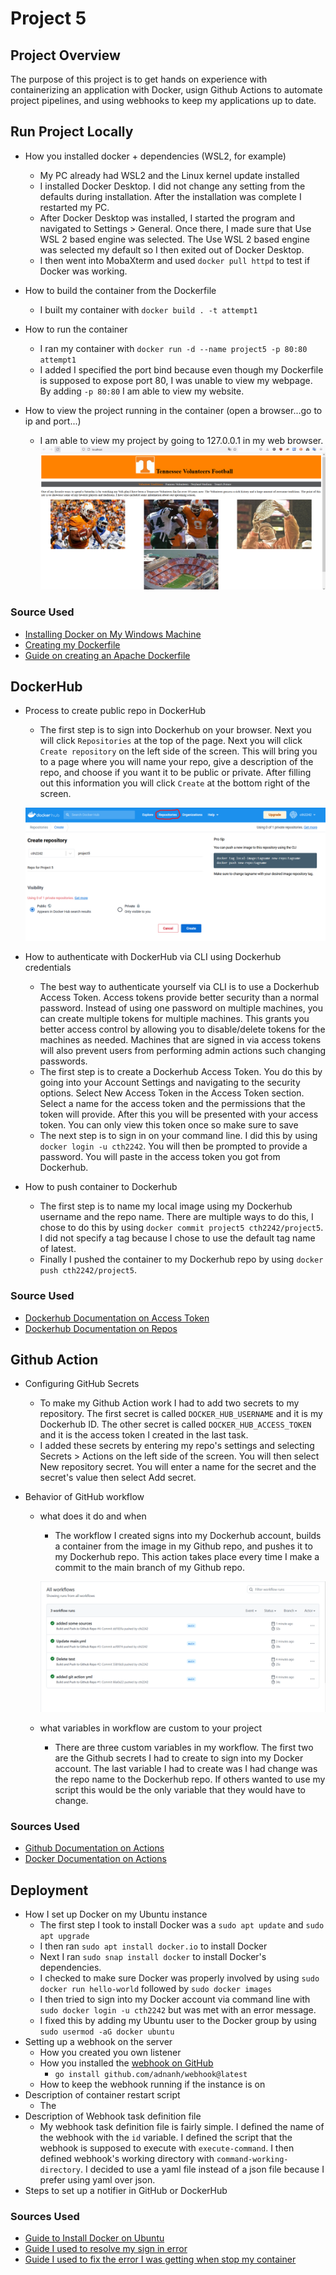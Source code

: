 # Project 5




## Project Overview
The purpose of this project is to get hands on experience with containerizing an application with Docker, usign Github Actions to automate project pipelines, and using webhooks to keep my applications up to date. 


## Run Project Locally

- How you installed docker + dependencies (WSL2, for example)
    - My PC already had WSL2 and the Linux kernel update installed
    - I installed Docker Desktop. I did not change any setting from the defaults during installation. After the installation was complete I restarted my PC. 
    - After Docker Desktop was installed, I started the program and navigated to Settings > General. Once there, I made sure that Use WSL 2 based engine was selected. The Use WSL 2 based engine was selected my default so I then exited out of Docker Desktop.
    - I then went into MobaXterm and used `docker pull httpd` to test if Docker was working. 

- How to build the container from the Dockerfile
    - I built my container with `docker build . -t attempt1`
- How to run the container
    - I ran my container with `docker run -d --name project5 -p 80:80 attempt1`
    - I added I specified the port bind because even though my Dockerfile is supposed to expose port 80, I was unable to view my webpage. By adding `-p 80:80` I am able to view my website. 
- How to view the project running in the container (open a browser...go to ip and port...)
    - I am able to view my project by going to 127.0.0.1 in my web browser.
    ![image of website](images/localhost.png)

### Source Used
- [Installing Docker on My Windows Machine](https://docs.docker.com/desktop/windows/wsl/)
- [Creating my Dockerfile](https://docs.docker.com/engine/reference/builder/)
- [Guide on creating an Apache Dockerfile](https://www.theserverside.com/blog/Coffee-Talk-Java-News-Stories-and-Opinions/How-to-dockerize-Apache-httpd-web-servers)

## DockerHub
- Process to create public repo in DockerHub
    - The first step is to sign into Dockerhub on your browser. Next you will click `Repositories` at the top of the page. Next you will click `Create repository` on the left side of the screen. This will bring you to a page where you will name your repo, give a description of the repo, and choose if you want it to be public or private. After filling out this information you will click `Create` at the bottom right of the screen. 

    ![How to create repo](images/createrepo.png)
- How to authenticate with DockerHub via CLI using Dockerhub credentials
    - The best way to authenticate yourself via CLI is to use a Dockerhub Access Token. Access tokens provide better security than a normal password. Instead of using one password on multiple machines, you can create multiple tokens for multiple machines. This grants you better access control by allowing you to disable/delete tokens for the machines as needed. Machines that are signed in via access tokens will also prevent users from performing admin actions such changing passwords. 
    - The first step is to create a Dockerhub Access Token. You do this by going into your Account Settings and navigating to the security options. Select New Access Token in the Access Token section. Select a name for the access token and the permissions that the token will provide. After this you will be presented with your access token. You can only view this token once so make sure to save
    - The next step is to sign in on your command line. I did this by using `docker login -u cth2242`. You will then be prompted to provide a password. You will paste in the access token you got from Dockerhub.
- How to push container to Dockerhub
    - The first step is to name my local image using my Dockerhub username and the repo name. There are multiple ways to do this, I chose to do this by using `docker commit project5 cth2242/project5`. I did not specify a tag because I chose to use the default tag name of latest. 
    - Finally I pushed the container to my Dockerhub repo by using `docker push cth2242/project5`. 

### Source Used
- [Dockerhub Documentation on Access Token ](https://docs.docker.com/docker-hub/access-tokens/#create-an-access-token)
- [Dockerhub Documentation on Repos](https://docs.docker.com/docker-hub/repos/)

## Github Action
- Configuring GitHub Secrets
  - To make my Github Action work I had to add two secrets to my repository. The first secret is called `DOCKER_HUB_USERNAME` and it is my Dockerhub ID. The other secret is called `DOCKER_HUB_ACCESS_TOKEN` and it is the access token I created in the last task. 
  - I added these secrets by entering my repo's settings and selecting Secrets > Actions on the left side of the screen. You will then select New repository secret. You will enter a name for the secret and the secret's value then select Add secret.

- Behavior of GitHub workflow
  - what does it do and when
    - The workflow I created signs into my Dockerhub account, builds a container from the image in my Github repo, and pushes it to my Dockerhub repo. This action takes place every time I make a commit to the main branch of my Github repo.

    ![Success of Github Action](images/successaction.png)
  - what variables in workflow are custom to your project
    - There are three custom variables in my workflow. The first two are the Github secrets I had to create to sign into my Docker account. The last variable I had to create was I had change was the repo name to the Dockerhub repo. If others wanted to use my script this would be the only variable that they would have to change. 

### Sources Used
- [Github Documentation on Actions](https://docs.github.com/en/actions/quickstart)
- [Docker Documentation on Actions](https://docs.docker.com/build/ci/github-actions/)

## Deployment

- How I set up Docker on my Ubuntu instance
  - The first step I took to install Docker was a `sudo apt update` and `sudo apt upgrade`
  - I then ran `sudo apt install docker.io` to install Docker
  - Next I ran `sudo snap install docker` to install Docker's dependencies. 
  - I checked to make sure Docker was properly involved by using `sudo docker run hello-world` followed by `sudo docker images`
  - I then tried to sign into my Docker account via command line with `sudo docker login -u cth2242` but was met with an error message.
  - I fixed this by adding my Ubuntu user to the Docker group by using `sudo usermod -aG docker ubuntu`
- Setting up a webhook on the server
  - How you created you own listener
  - How you installed the [webhook on GitHub](https://github.com/adnanh/webhook)
    - `go install github.com/adnanh/webhook@latest`
  - How to keep the webhook running if the instance is on
- Description of container restart script
  - The 
- Description of Webhook task definition file
  - My webhook task definition file is fairly simple. I defined the name of the webhook with the `id` variable. I defined the script that the webhook is supposed to execute with `execute-command`. I then defined webhook's working directory with `command-working-directory`. I decided to use a yaml file instead of a json file because I prefer using yaml over json. 
- Steps to set up a notifier in GitHub or DockerHub

### Sources Used
- [Guide to Install Docker on Ubuntu](https://www.simplilearn.com/tutorials/docker-tutorial/how-to-install-docker-on-ubuntu)
- [Guide I used to resolve my sign in error](https://www.digitalocean.com/community/questions/how-to-fix-docker-got-permission-denied-while-trying-to-connect-to-the-docker-daemon-socket)
- [Guide I used to fix the error I was getting when stop my container](https://stackoverflow.com/questions/47223280/docker-containers-can-not-be-stopped-or-removed-permission-denied-error)
